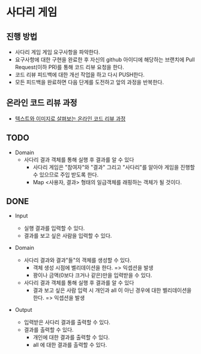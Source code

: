 # 사다리 게임
## 진행 방법
* 사다리 게임 게임 요구사항을 파악한다.
* 요구사항에 대한 구현을 완료한 후 자신의 github 아이디에 해당하는 브랜치에 Pull Request(이하 PR)를 통해 코드 리뷰 요청을 한다.
* 코드 리뷰 피드백에 대한 개선 작업을 하고 다시 PUSH한다.
* 모든 피드백을 완료하면 다음 단계를 도전하고 앞의 과정을 반복한다.

## 온라인 코드 리뷰 과정
* [텍스트와 이미지로 살펴보는 온라인 코드 리뷰 과정](https://github.com/nextstep-step/nextstep-docs/tree/master/codereview)

## TODO

* Domain
    * 사다리 결과 객체를 통해 실행 후 결과를 알 수 있다
        * 사다리 게임은 "참여자"와 "결과" 그리고 "사다리"를 알아야 게임을 진행할 수 있으므로 주입 받도록 한다.
        * Map <사용자, 결과> 형태의 일급객체를 래핑하는 객체가 될 것이다.
    
## DONE

* Input
    * 실행 결과를 입력할 수 있다.
    * 결과를 보고 싶은 사람을 입력할 수 있다.

* Domain
    * 사다리 결과와 결과"들"의 객체를 생성할 수 있다.
        * 객체 생성 시점에 벨리데이션을 한다. => 익셉션을 발생
        * 꽝이나 금액(0보다 크거나 같은)만을 입력받을 수 있다.
    * 사다리 결과 객체를 통해 실행 후 결과를 알 수 있다
        * 결과 보고 싶은 사람 입력 시 개인과 all 이 아닌 경우에 대한 벨리데이션을 한다. => 익셉션을 발생

    
* Output
    * 입력받은 사다리 결과를 출력할 수 있다.
    * 결과를 출력할 수 있다.
      * 개인에 대한 결과를 출력할 수 있다.
      * all 에 대한 결과를 출력할 수 있다.